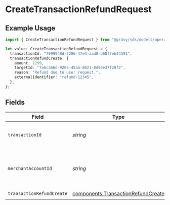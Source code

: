 # CreateTransactionRefundRequest

## Example Usage

```typescript
import { CreateTransactionRefundRequest } from "@gr4vy/sdk/models/operations";

let value: CreateTransactionRefundRequest = {
  transactionId: "7099948d-7286-47e4-aad8-b68f7eb44591",
  transactionRefundCreate: {
    amount: 1299,
    targetId: "7a6c366d-9205-45ab-8021-0d9ee37f20f2",
    reason: "Refund due to user request.",
    externalIdentifier: "refund-12345",
  },
};
```

## Fields

| Field                                                                                    | Type                                                                                     | Required                                                                                 | Description                                                                              | Example                                                                                  |
| ---------------------------------------------------------------------------------------- | ---------------------------------------------------------------------------------------- | ---------------------------------------------------------------------------------------- | ---------------------------------------------------------------------------------------- | ---------------------------------------------------------------------------------------- |
| `transactionId`                                                                          | *string*                                                                                 | :heavy_check_mark:                                                                       | N/A                                                                                      | 7099948d-7286-47e4-aad8-b68f7eb44591                                                     |
| `merchantAccountId`                                                                      | *string*                                                                                 | :heavy_minus_sign:                                                                       | The ID of the merchant account to use for this request.                                  |                                                                                          |
| `transactionRefundCreate`                                                                | [components.TransactionRefundCreate](../../models/components/transactionrefundcreate.md) | :heavy_check_mark:                                                                       | N/A                                                                                      |                                                                                          |